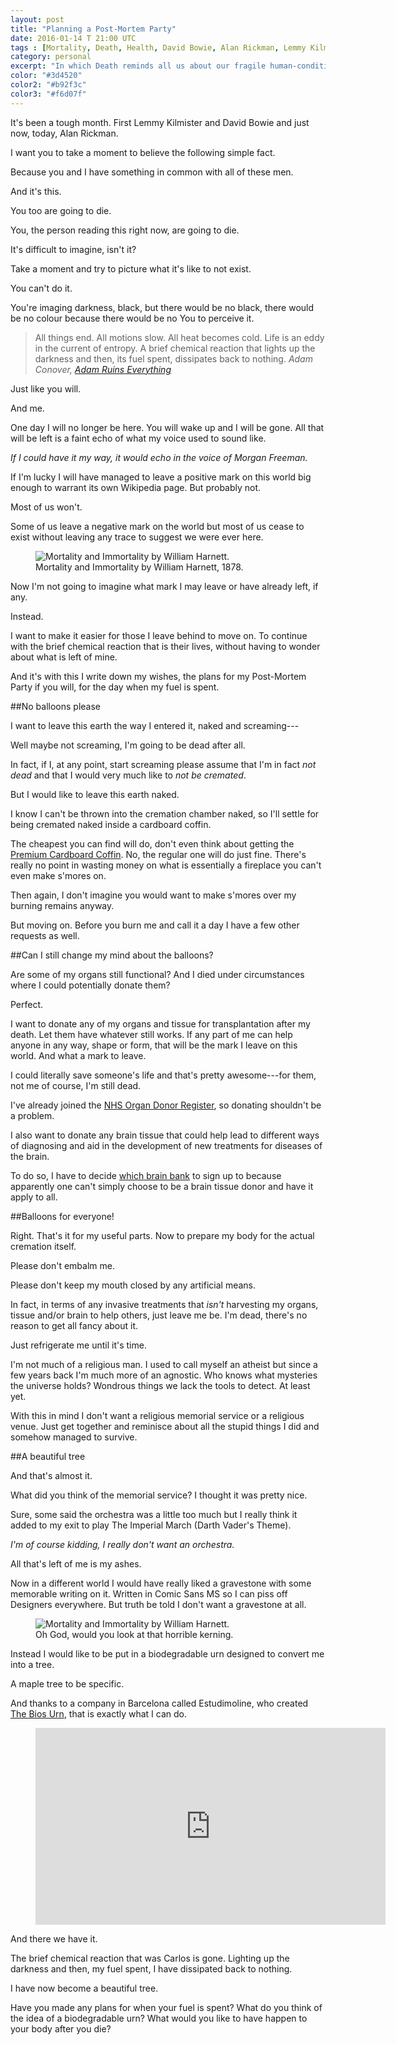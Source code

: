 ```yaml
---
layout: post
title: "Planning a Post-Mortem Party"
date: 2016-01-14 T 21:00 UTC
tags : [Mortality, Death, Health, David Bowie, Alan Rickman, Lemmy Kilmister, "Bios Urn", Recycle]
category: personal
excerpt: "In which Death reminds all us about our fragile human-condition and I decide to make plans for my eventual demise."
color: "#3d4520"
color2: "#b92f3c"
color3: "#f6d07f"
---
```

It's been a tough month. First Lemmy Kilmister and David Bowie and just now, today, Alan Rickman. 

I want you to take a moment to believe the following simple fact.

Because you and I have something in common with all of these men.

And it's this.

You too are going to die.

You, the person reading this right now, are going to die.

It's difficult to imagine, isn't it?

Take a moment and try to picture what it's like to not exist.

You can't do it.

You're imaging darkness, black, but there would be no black, there would be no colour because there would be no You to perceive it.

> All things end. All motions slow. All heat becomes cold. Life is an eddy in the current of entropy. A brief chemical reaction that lights up the darkness and then, its fuel spent, dissipates back to nothing. <cite>Adam Conover, <a href="https://www.youtube.com/watch?v=HuKB0_t3J0A">Adam Ruins Everything</a></cite>

Just like you will.

And me.

One day I will no longer be here. You will wake up and I will be gone. All that will be left is a faint echo of what my voice used to sound like.

*If I could have it my way, it would echo in the voice of Morgan Freeman.*

If I'm lucky I will have managed to leave a positive mark on this world big enough to warrant its own Wikipedia page. But probably not.

Most of us won't.

Some of us leave a negative mark on the world but most of us cease to exist without leaving any trace to suggest we were ever here.

<figure>
	<img class="js-lazy-load" data-original="/assets/posts/2016/january/planning-a-post-mortem-party/mortality-and-immortality-by-william-harnett.jpg" alt="Mortality and Immortality by William Harnett.">
	<figcaption>Mortality and Immortality by William Harnett, 1878.</figcaption>
</figure>

Now I'm not going to imagine what mark I may leave or have already left, if any.

Instead.

I want to make it easier for those I leave behind to move on. To continue with the brief chemical reaction that is their lives, without having to wonder about what is left of mine.

And it's with this I write down my wishes, the plans for my Post-Mortem Party if you will, for the day when my fuel is spent.

##No balloons please

I want to leave this earth the way I entered it, naked and screaming---

Well maybe not screaming, I'm going to be dead after all.

In fact, if I, at any point, start screaming please assume that I'm in fact *not dead* and that I would very much like to *not be cremated*.

But I would like to leave this earth naked.

I know I can't be thrown into the cremation chamber naked, so I'll settle for being cremated naked inside a cardboard coffin.

The cheapest you can find will do, don't even think about getting the [Premium Cardboard Coffin][coffin]. No, the regular one will do just fine. There's really no point in wasting money on what is essentially a fireplace you can't even make s'mores on.

Then again, I don't imagine you would want to make s'mores over my burning remains anyway.

But moving on. Before you burn me and call it a day I have a few other requests as well.

##Can I still change my mind about the balloons?

Are some of my organs still functional? And I died under circumstances where I could potentially donate them?

Perfect.

I want to donate any of my organs and tissue for transplantation after my death. Let them have whatever still works. If any part of me can help anyone in any way, shape or form, that will be the mark I leave on this world. And what a mark to leave.

I could literally save someone's life and that's pretty awesome---for them, not me of course, I'm still dead.

I've already joined the [NHS Organ Donor Register][organs], so donating shouldn't be a problem.

I also want to donate any brain tissue that could help lead to different ways of diagnosing and aid in the development of new treatments for diseases of the brain.

To do so, I have to decide [which brain bank][brain] to sign up to because apparently one can't simply choose to be a brain tissue donor and have it apply to all.

##Balloons for everyone!

Right. That's it for my useful parts. Now to prepare my body for the actual cremation itself.

Please don't embalm me.

Please don't keep my mouth closed by any artificial means.

In fact, in terms of any invasive treatments that *isn't* harvesting my organs, tissue and/or brain to help others, just leave me be. I'm dead, there's no reason to get all fancy about it.

Just refrigerate me until it's time.

<p data-pullquote="Sure, some said the orchestra was a little too much."></p>

I'm not much of a religious man. I used to call myself an atheist but since a few years back I'm much more of an agnostic. Who knows what mysteries the universe holds? Wondrous things we lack the tools to detect. At least yet.

With this in mind I don't want a religious memorial service or a religious venue. Just get together and reminisce about all the stupid things I did and somehow managed to survive.

##A beautiful tree

And that's almost it.

What did you think of the memorial service? I thought it was pretty nice.

Sure, some said the orchestra was a little too much but I really think it added to my exit to play The Imperial March (Darth Vader's Theme).

*I'm of course kidding, I really don't want an orchestra.*

All that's left of me is my ashes.

Now in a different world I would have really liked a gravestone with some memorable writing on it. Written in Comic Sans MS so I can piss off Designers everywhere. But truth be told I don't want a gravestone at all.

<figure>
	<img class="js-lazy-load" data-original="/assets/posts/2016/january/planning-a-post-mortem-party/carlos-eriksson-gravestone-example.jpg" alt="Mortality and Immortality by William Harnett.">
	<figcaption>Oh God, would you look at that horrible kerning.</figcaption>
</figure>

Instead I would like to be put in a biodegradable urn designed to convert me into a tree.

A maple tree to be specific.

And thanks to a company in Barcelona called Estudimoline, who created [The Bios Urn][bios], that is exactly what I can do.

<figure class="media-video">
	<iframe width="560" height="315" src="https://www.youtube.com/embed/o-xw-DSUMRg" frameborder="0" allowfullscreen></iframe>
</figure>

And there we have it.

The brief chemical reaction that was Carlos is gone. Lighting up the darkness and then, my fuel spent, I have dissipated back to nothing.

I have now become a beautiful tree.

Have you made any plans for when your fuel is spent? What do you think of the idea of a biodegradable urn? What would you like to have happen to your body after you die? 

[coffins]: http://comparethecoffin.com/
[bios]: https://urnabios.com/
[organs]: https://www.organdonation.nhs.uk/
[coffin]: http://coffincompany.co.uk/bespoke-coffins/cardboard-premium-coffin
[brain]: https://www.hta.gov.uk/guidance-public/brain-donation